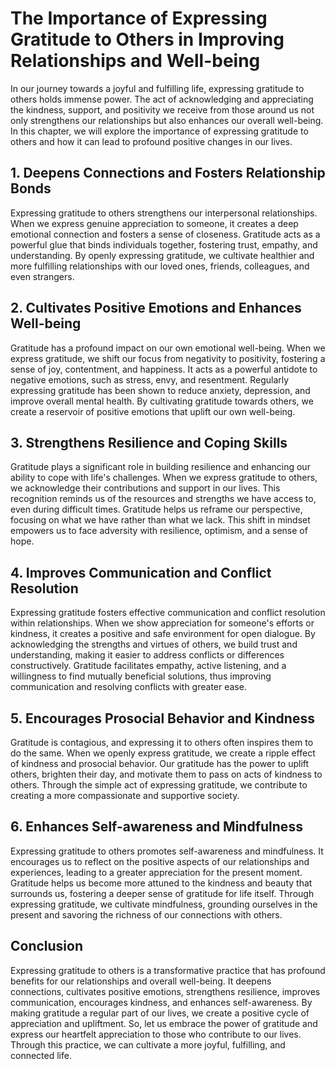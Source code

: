 # The Importance of Expressing Gratitude to Others in Improving Relationships and Well-being

In our journey towards a joyful and fulfilling life, expressing gratitude to others holds immense power. The act of acknowledging and appreciating the kindness, support, and positivity we receive from those around us not only strengthens our relationships but also enhances our overall well-being. In this chapter, we will explore the importance of expressing gratitude to others and how it can lead to profound positive changes in our lives.

## 1\. Deepens Connections and Fosters Relationship Bonds

Expressing gratitude to others strengthens our interpersonal relationships. When we express genuine appreciation to someone, it creates a deep emotional connection and fosters a sense of closeness. Gratitude acts as a powerful glue that binds individuals together, fostering trust, empathy, and understanding. By openly expressing gratitude, we cultivate healthier and more fulfilling relationships with our loved ones, friends, colleagues, and even strangers.

## 2\. Cultivates Positive Emotions and Enhances Well-being

Gratitude has a profound impact on our own emotional well-being. When we express gratitude, we shift our focus from negativity to positivity, fostering a sense of joy, contentment, and happiness. It acts as a powerful antidote to negative emotions, such as stress, envy, and resentment. Regularly expressing gratitude has been shown to reduce anxiety, depression, and improve overall mental health. By cultivating gratitude towards others, we create a reservoir of positive emotions that uplift our own well-being.

## 3\. Strengthens Resilience and Coping Skills

Gratitude plays a significant role in building resilience and enhancing our ability to cope with life's challenges. When we express gratitude to others, we acknowledge their contributions and support in our lives. This recognition reminds us of the resources and strengths we have access to, even during difficult times. Gratitude helps us reframe our perspective, focusing on what we have rather than what we lack. This shift in mindset empowers us to face adversity with resilience, optimism, and a sense of hope.

## 4\. Improves Communication and Conflict Resolution

Expressing gratitude fosters effective communication and conflict resolution within relationships. When we show appreciation for someone's efforts or kindness, it creates a positive and safe environment for open dialogue. By acknowledging the strengths and virtues of others, we build trust and understanding, making it easier to address conflicts or differences constructively. Gratitude facilitates empathy, active listening, and a willingness to find mutually beneficial solutions, thus improving communication and resolving conflicts with greater ease.

## 5\. Encourages Prosocial Behavior and Kindness

Gratitude is contagious, and expressing it to others often inspires them to do the same. When we openly express gratitude, we create a ripple effect of kindness and prosocial behavior. Our gratitude has the power to uplift others, brighten their day, and motivate them to pass on acts of kindness to others. Through the simple act of expressing gratitude, we contribute to creating a more compassionate and supportive society.

## 6\. Enhances Self-awareness and Mindfulness

Expressing gratitude to others promotes self-awareness and mindfulness. It encourages us to reflect on the positive aspects of our relationships and experiences, leading to a greater appreciation for the present moment. Gratitude helps us become more attuned to the kindness and beauty that surrounds us, fostering a deeper sense of gratitude for life itself. Through expressing gratitude, we cultivate mindfulness, grounding ourselves in the present and savoring the richness of our connections with others.

## Conclusion

Expressing gratitude to others is a transformative practice that has profound benefits for our relationships and overall well-being. It deepens connections, cultivates positive emotions, strengthens resilience, improves communication, encourages kindness, and enhances self-awareness. By making gratitude a regular part of our lives, we create a positive cycle of appreciation and upliftment. So, let us embrace the power of gratitude and express our heartfelt appreciation to those who contribute to our lives. Through this practice, we can cultivate a more joyful, fulfilling, and connected life.
